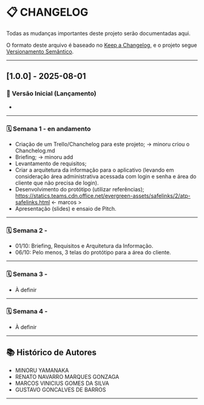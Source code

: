 # 📋 CHANGELOG

Todas as mudanças importantes deste projeto serão documentadas aqui.

O formato deste arquivo é baseado no [Keep a Changelog](https://keepachangelog.com/pt-BR/1.0.0/), e o projeto segue [Versionamento Semântico](https://semver.org/lang/pt-BR/).

---

## [1.0.0] - 2025-08-01

### 🚀 Versão Inicial (Lançamento)
-

---
### 🗓️ Semana 1 - en andamento 
- Criação de um Trello/Chanchelog para este projeto; -> minoru criou o Chanchelog.md 
- Briefing; -> minoru add 
- Levantamento de requisitos;
- Criar a arquitetura da informação para o aplicativo (levando em consideração área administrativa acessada com login e senha e área do cliente que não precisa de login).
- Desenvolvimento do protótipo (utilizar referências);
https://statics.teams.cdn.office.net/evergreen-assets/safelinks/2/atp-safelinks.html <- marcos > 
- Apresentação (slides) e ensaio de Pitch.

---

### 🗓️ Semana 2 - 
- 01/10: Briefing, Requisitos e Arquitetura da Informação.
- 06/10: Pelo menos, 3 telas do protótipo para a área do cliente.

---

### 🗓️ Semana 3 - 
- À definir 
---

### 🗓️ Semana 4 -
- À definir 

---

## 📚 Histórico de Autores

- MINORU YAMANAKA 
- RENATO NAVARRO MARQUES GONZAGA
- MARCOS VINICIUS GOMES DA SILVA
- GUSTAVO GONCALVES DE BARROS

---
